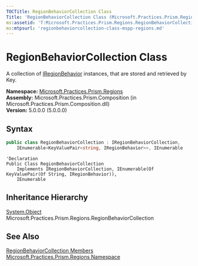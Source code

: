 ```yaml
---
TOCTitle: RegionBehaviorCollection Class
Title: 'RegionBehaviorCollection Class (Microsoft.Practices.Prism.Regions)'
ms:assetid: 'T:Microsoft.Practices.Prism.Regions.RegionBehaviorCollection'
ms:mtpsurl: 'regionbehaviorcollection-class-mspp-regions.md'
---
```


# RegionBehaviorCollection Class

A collection of [IRegionBehavior](/patterns-practices/reference/iregionbehavior-interface-mspp-regions) instances, that are stored and retrieved by Key.

**Namespace:** [Microsoft.Practices.Prism.Regions](/patterns-practices/reference/mspp-regions-namespace)<br/>
**Assembly:** Microsoft.Practices.Prism.Composition (in Microsoft.Practices.Prism.Composition.dll)<br/>
**Version:** 5.0.0.0 (5.0.0.0)

## Syntax
```C#
public class RegionBehaviorCollection : IRegionBehaviorCollection, 
	IEnumerable<KeyValuePair<string, IRegionBehavior>>, IEnumerable
```

```VB
'Declaration
Public Class RegionBehaviorCollection
	Implements IRegionBehaviorCollection, IEnumerable(Of KeyValuePair(Of String, IRegionBehavior)), 
	IEnumerable
```

## Inheritance Hierarchy

[System.Object](http://msdn.microsoft.com/en-us/library/e5kfa45b)  
  Microsoft.Practices.Prism.Regions.RegionBehaviorCollection

## See Also

[RegionBehaviorCollection Members](/patterns-practices/reference/iregionbehavior-interface-mspp-regions)<br/>
[Microsoft.Practices.Prism.Regions Namespace](/patterns-practices/reference/mspp-regions-namespace)<br/>